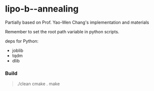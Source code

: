 
# lipo-b--annealing

Partially based on Prof. Yao-Wen Chang's implementation and materials

Remember to set the root path variable in python scripts.

deps for Python:
- joblib
- tqdm
- dlib


### Build
>./clean
>cmake .
>make
